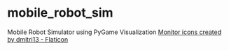 # mobile_robot_sim
Mobile Robot Simulator using PyGame Visualization
<a href="https://www.flaticon.com/free-icons/monitor" title="monitor icons">Monitor icons created by dmitri13 - Flaticon</a>